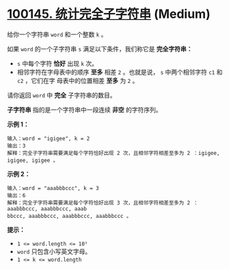 # [100145. 统计完全子字符串][link] (Medium)

[link]: https://leetcode.cn/contest/weekly-contest-374/problems/count-complete-substrings/

给你一个字符串 `word` 和一个整数 `k` 。

如果 `word` 的一个子字符串 `s` 满足以下条件，我们称它是 **完全字符串：**

- `s` 中每个字符 **恰好** 出现 `k` 次。
- 相邻字符在字母表中的顺序 **至多** 相差 `2` 。也就是说， `s` 中两个相邻字符 `c1` 和 `c2` ，它们在字
母表中的位置相差 **至多** 为 `2` 。

请你返回 `word` 中 **完全** 子字符串的数目。

**子字符串** 指的是一个字符串中一段连续 **非空** 的字符序列。

**示例 1：**

```
输入：word = "igigee", k = 2
输出：3
解释：完全子字符串需要满足每个字符恰好出现 2 次，且相邻字符相差至多为 2 ：igigee, igigee, igigee 。
```

**示例 2：**

```
输入：word = "aaabbbccc", k = 3
输出：6
解释：完全子字符串需要满足每个字符恰好出现 3 次，且相邻字符相差至多为 2 ：aaabbbccc, aaabbbccc, aaab
bbccc, aaabbbccc, aaabbbccc, aaabbbccc 。
```

**提示：**

- `1 <= word.length <= 10⁵`
- `word` 只包含小写英文字母。
- `1 <= k <= word.length`
